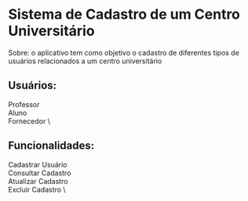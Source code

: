 # Sistema de Cadastro de um Centro Universitário

Sobre: o aplicativo tem como objetivo o cadastro de diferentes tipos de usuários relacionados a um centro universitário

## Usuários:
Professor \
Aluno \
Fornecedor \

## Funcionalidades:
Cadastrar Usuário \
Consultar Cadastro \
Atualizar Cadastro \
Excluir Cadastro \
